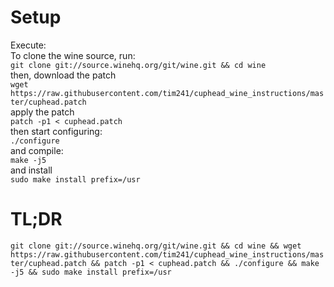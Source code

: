 # Setup
Execute: <br />
To clone the wine source, run: <br />
```git clone git://source.winehq.org/git/wine.git && cd wine``` <br />
then, download the patch <br /> 
```wget https://raw.githubusercontent.com/tim241/cuphead_wine_instructions/master/cuphead.patch``` <br />
apply the patch <br /> 
```patch -p1 < cuphead.patch``` <br />
then start configuring: <br />
```./configure``` <br />
and compile: <br />
```make -j5``` <br />
and install <br />
```sudo make install prefix=/usr``` <br />
# TL;DR <br />
```git clone git://source.winehq.org/git/wine.git && cd wine && wget https://raw.githubusercontent.com/tim241/cuphead_wine_instructions/master/cuphead.patch && patch -p1 < cuphead.patch && ./configure && make -j5 && sudo make install prefix=/usr``` <br />
